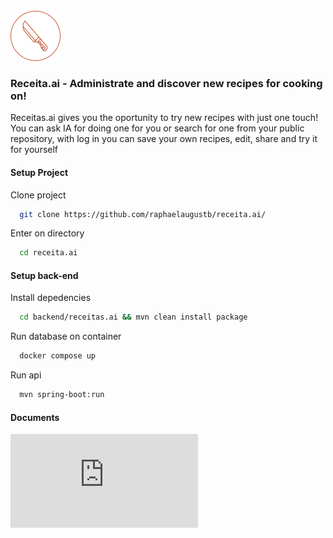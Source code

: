<br />
<img src="documents/receitas-logo.png" width="80"/>


### Receita.ai - Administrate and discover new recipes for cooking on!

Receitas.ai gives you the oportunity to try new recipes with just one touch! You can ask IA for doing one for you or search for one from your public repository, with log in you can save your own recipes, edit, share and try it for yourself


#### Setup Project

Clone project

```bash
  git clone https://github.com/raphaelaugustb/receita.ai/
```

Enter on directory

```bash
  cd receita.ai
```

#### Setup back-end

Install depedencies

```bash
  cd backend/receitas.ai && mvn clean install package 
```
Run database on container

```bash
  docker compose up
```
Run api

```bash
  mvn spring-boot:run 
```

#### Documents

![Documents](https://github.com/raphaelaugustb/MoneyTimes/blob/main/documents/documents.md)

